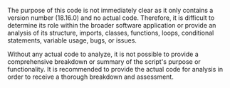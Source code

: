 The purpose of this code is not immediately clear as it only contains a version number (18.16.0) and no actual code. Therefore, it is difficult to determine its role within the broader software application or provide an analysis of its structure, imports, classes, functions, loops, conditional statements, variable usage, bugs, or issues.

Without any actual code to analyze, it is not possible to provide a comprehensive breakdown or summary of the script's purpose or functionality. It is recommended to provide the actual code for analysis in order to receive a thorough breakdown and assessment.